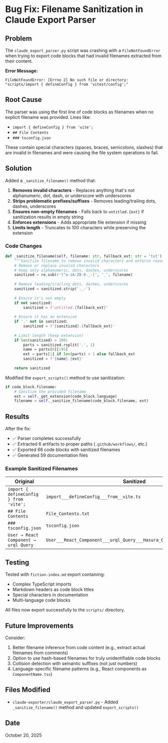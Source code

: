 # Bug Fix: Filename Sanitization in Claude Export Parser

## Problem

The `claude_export_parser.py` script was crashing with a `FileNotFoundError` when trying to export code blocks that had invalid filenames extracted from their content. 

**Error Message:**
```
FileNotFoundError: [Errno 2] No such file or directory: "scripts/import { defineConfig } from 'vitest/config';"
```

## Root Cause

The parser was using the first line of code blocks as filenames when no explicit filename was provided. Lines like:
- `import { defineConfig } from 'vite';`
- `## File Contents`
- `### tsconfig.json`

These contain special characters (spaces, braces, semicolons, slashes) that are invalid in filenames and were causing the file system operations to fail.

## Solution

Added a `_sanitize_filename()` method that:

1. **Removes invalid characters** - Replaces anything that's not alphanumeric, dot, dash, or underscore with underscores
2. **Strips problematic prefixes/suffixes** - Removes leading/trailing dots, dashes, underscores
3. **Ensures non-empty filenames** - Falls back to `untitled.{ext}` if sanitization results in empty string
4. **Enforces extensions** - Adds appropriate file extension if missing
5. **Limits length** - Truncates to 100 characters while preserving the extension

### Code Changes

```python
def _sanitize_filename(self, filename: str, fallback_ext: str = 'txt') -> str:
    """Sanitize filename to remove invalid characters and enforce reasonable length."""
    # Remove or replace invalid characters
    # Keep only alphanumeric, dots, dashes, underscores
    sanitized = re.sub(r'[^a-zA-Z0-9._-]', '_', filename)
    
    # Remove leading/trailing dots, dashes, underscores
    sanitized = sanitized.strip('._-')
    
    # Ensure it's not empty
    if not sanitized:
        sanitized = f'untitled.{fallback_ext}'
    
    # Ensure it has an extension
    if '.' not in sanitized:
        sanitized = f'{sanitized}.{fallback_ext}'
    
    # Limit length (keep extension)
    if len(sanitized) > 100:
        parts = sanitized.rsplit('.', 1)
        name = parts[0][:95]
        ext = parts[1] if len(parts) > 1 else fallback_ext
        sanitized = f'{name}.{ext}'
    
    return sanitized
```

Modified the `export_scripts()` method to use sanitization:

```python
if code_block.filename:
    # Sanitize the provided filename
    ext = self._get_extension(code_block.language)
    filename = self._sanitize_filename(code_block.filename, ext)
```

## Results

After the fix:
- ✅ Parser completes successfully
- ✅ Extracted 6 artifacts to proper paths (`.github/workflows/`, etc.)
- ✅ Exported 66 code blocks with sanitized filenames
- ✅ Generated 59 documentation files

### Example Sanitized Filenames

| Original | Sanitized |
|----------|-----------|
| `import { defineConfig } from 'vite';` | `import___defineConfig___from__vite.ts` |
| `## File Contents` | `File_Contents.txt` |
| `### tsconfig.json` | `tsconfig.json` |
| `User → React Component → urql Query` | `User___React_Component___urql_Query___Hasura_GraphQL___PostgreSQL.txt` |

## Testing

Tested with `fiction-index.md` export containing:
- Complex TypeScript imports
- Markdown headers as code block titles
- Special characters in documentation
- Multi-language code blocks

All files now export successfully to the `scripts/` directory.

## Future Improvements

Consider:
1. Better filename inference from code content (e.g., extract actual filenames from comments)
2. Option to use hash-based filenames for truly unidentifiable code blocks
3. Collision detection with semantic suffixes (not just numbers)
4. Language-specific filename patterns (e.g., React components as `ComponentName.tsx`)

## Files Modified

- `claude-exporter/claude_export_parser.py` - Added `_sanitize_filename()` method and updated `export_scripts()`

## Date

October 20, 2025
